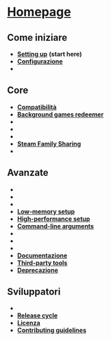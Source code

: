 # **[Homepage](https://github.com/JustArchi/ArchiSteamFarm/wiki)**

## Come iniziare

* **[Setting up](Setting-up)** **(start here)**
* **[Configurazione](Configuration)**
* **<FAQ>**

## Core

* **[Compatibilità](Compatibility)**
* **[Background games redeemer](Background-games-redeemer)**
* **<Comandi>**
* **<Prestazioni>**
* **<Scambi>**
* **[Steam Family Sharing](Steam-Family-Sharing)**
* **<Statistics>**

## Avanzate

* **<Docker>**
* **<Escrow>**
* **<IPC>**
* **[Low-memory setup](Low-memory-setup)**
* **[High-performance setup](High-performance-setup)**
* **[Command-line arguments](Command-line-arguments)**
* **<Logging>**
* **<Localization>**
* **<Sicurezza>**
* **[Documentazione](Documentation)**
* **[Third-party tools](Third-party-tools)**
* **[Deprecazione](Deprecation)**

## Sviluppatori

* **<Compilation>**
* **[Release cycle](Release-cycle)**
* **[Licenza](License)**
* **[Contributing guidelines](https://github.com/JustArchi/ArchiSteamFarm/blob/master/.github/CONTRIBUTING.md)**